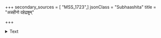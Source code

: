 +++
secondary_sources = [ "MSS_1723",]
jsonClass = "Subhaashita"
title = "अन्नहीनो दहेद्राष्ट्रम्"

+++

<details><summary>Text</summary>

अन्नहीनो दहेद्राष्ट्रं मन्त्रहीनश्च ऋत्विजः।  
यजमानं दानहीनो नास्ति यज्ञसमो रिपुः॥
</details>
